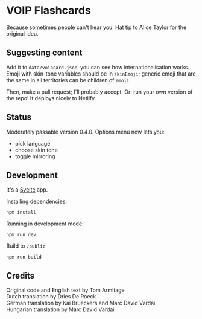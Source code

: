 # VOIP Flashcards

Because sometimes people can't hear you. Hat tip to Alice Taylor for the original idea.

## Suggesting content

Add it to `data/voipcard.json`: you can see how internationalisation works. Emoji with skin-tone variables should be in `skinEmoji`; generic emoji that are the same in all territories can be children of `emoji`.

Then, make a pull request; I'll probably accept. Or: run your own version of the repo! It deploys nicely to Netlify.

## Status

Moderately passable version 0.4.0. Options menu now lets you:

* pick language
* choose skin tone
* toggle mirroring


## Development

It's a [Svelte](https://svelte.dev) app.

Installing dependencies:

    npm install

Running in development mode:

    npm run dev

Build to `/public`

    npm run build

## Credits

Original code and English text by Tom Armitage  
Dutch translation by Dries De Roeck  
German translation by Kai Brueckers and Marc David Vardai  
Hungarian translation by Marc David Vardai  
